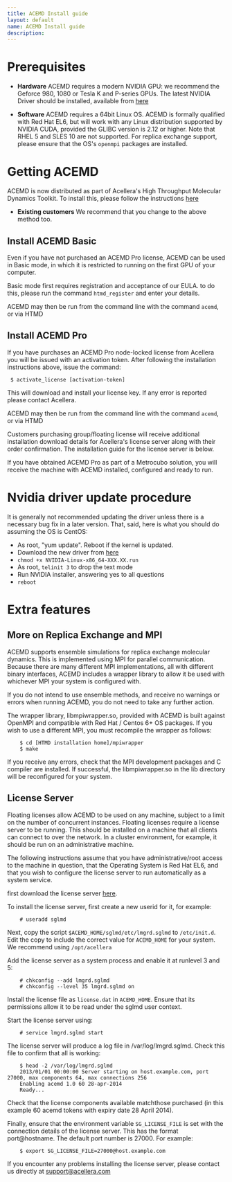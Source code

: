 ```yaml
---
title: ACEMD Install guide
layout: default
name: ACEMD Install guide
description: 
---
```


# Prerequisites

* __Hardware__ ACEMD requires a modern NVIDIA GPU: we recommend the Geforce 980, 1080 or Tesla K and P-series GPUs. The latest NVIDIA Driver should be installed, available from [here](http://www.nvidia.com/Download/index.aspx)

* __Software__ ACEMD requires a 64bit Linux OS.  ACEMD is formally qualified with Red Hat EL6, but will work with any Linux distribution supported by NVIDIA CUDA, provided the GLIBC version is 2.12 or higher. Note that RHEL 5 and SLES 10 are not supported.  For replica exchange support, please ensure that the OS's `openmpi` packages are installed.

# Getting ACEMD

ACEMD is now distributed as part of Acellera's High Throughput Molecular Dynamics Toolkit. To install this, please follow the instructions [here](https://www.htmd.org/academic-download.html)

* __Existing customers__ We recommend that you change to the above method too.

## Install ACEMD Basic

Even if you have not purchased an ACEMD Pro license, ACEMD can be used in Basic mode, in which it is restricted to running on the first GPU of your computer.

Basic mode first requires registration and acceptance of our EULA. to do this, please run the command `htmd_register` and enter your details.

ACEMD may then be run from the command line with the command `acemd`, or via HTMD

## Install ACEMD Pro

If you have purchases an ACEMD Pro node-locked license from Acellera you will be issued with an activation token. After following the installation instructions above, issue the command:
```
 $ activate_license [activation-token]
```
This will download and install your license key. If any error is reported please contact Acellera.

ACEMD may then be run from the command line with the command `acemd`, or via HTMD

Customers purchasing group/floating license will receive additional installation  download details for Acellera's license server along with their order confirmation. The installation guide for the license server is below.


If you have obtained ACEMD Pro as part of a Metrocubo solution, you will receive the machine with ACEMD installed, configured and ready to run.

# Nvidia driver update procedure

It is generally not recommended updating the driver unless there is a necessary bug fix in a later version.
That, said, here is what you should do assuming the OS is CentOS:


* As root, "yum update". Reboot if the kernel is updated.
* Download the new driver from [here](http://www.nvidia.com/Download/index.aspx) 
* `chmod +x NVIDIA-Linux-x86_64-XXX.XX.run`
* As root, `telinit 3` to drop the text mode
* Run NVIDIA installer, answering yes to all questions
* `reboot`

# Extra features

## More on Replica Exchange and MPI

ACEMD supports ensemble simulations for replica exchange molecular dynamics. This is implemented using MPI for parallel communication. Because there are many different MPI implementations, all with different binary interfaces, ACEMD includes a wrapper library to allow it be used with whichever MPI your system is configured with.

If you do not intend to use ensemble methods, and receive no warnings or errors when running ACEMD, you do not need to take any further action.

The wrapper library, libmpiwrapper.so, provided with ACEMD is built against OpenMPI and compatible with Red Hat / Centos 6+  OS packages. If you wish to use a different MPI, you must recompile the wrapper as follows:
```
    $ cd [HTMD installation home]/mpiwrapper
    $ make
```   
If you receive any errors, check that the MPI development packages and C compiler are installed. If successful, the libmpiwrapper.so in the lib directory will be reconfigured for your system.

## License Server

Floating licenses allow ACEMD to be used on any machine, subject to a limit on the number of concurrent instances. Floating licenses require a license server to be running. This should be installed on a machine that all clients can connect to over the network. In a cluster environment, for example, it should be run on an administrative machine.

The following instructions assume that you have administrative/root access to the machine in question, that the Operating System is Red Hat EL6, and that you wish to configure the license server to run automatically as a system service.

first download the license server [here](https://download.acellera.com/acemd-release-2016/acellera-license-server.tgz).

To install the license server, first create a new userid for it, for example:
```
    # useradd sglmd
```
Next, copy the script `$ACEMD_HOME/sglmd/etc/lmgrd.sglmd` to `/etc/init.d`. Edit the copy to include the correct value for `ACEMD_HOME` for your system. We recommend using ```/opt/acellera```

Add the license server as a system process and enable it at runlevel 3 and 5:
```
    # chkconfig --add lmgrd.sglmd
    # chkconfig --level 35 lmgrd.sglmd on
```
Install the license file as `license.dat` in `ACEMD_HOME`. Ensure that its permissions allow it to be read under the sglmd user context.

Start the license server using:
```
    # service lmgrd.sglmd start
```

The license server will produce a log file in /var/log/lmgrd.sglmd. Check this file to confirm that all is working:

```
    $ head -2 /var/log/lmgrd.sglmd
    2013/01/01 00:00:00 Server starting on host.example.com, port 27000, max components 64, max connections 256
    Enabling acemd 1.0 60 28-apr-2014 
    Ready...
```

Check that the license components available matchthose purchased (in this example 60 acemd tokens with expiry date 28 April 2014).

Finally, ensure that the environment variable `SG_LICENSE_FILE` is set with the connection details of the license server. This has the format port@hostname. The default port number is 27000. For example:

```
    $ export SG_LICENSE_FILE=27000@host.example.com
```

If you encounter any problems installing the license server, please contact us directly at support@acellera.com


